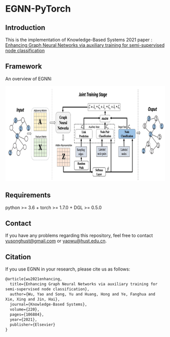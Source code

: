 # EGNN-PyTorch   

## Introduction  
This is the implementation of Knowledge-Based Systems 2021 paper : [Enhancing Graph Neural Networks via auxiliary training for semi-supervised node classification](https://www.sciencedirect.com/science/article/abs/pii/S0950705121001477)  

## Framework   
An overview of EGNN:   
<div align=center><img src='https://github.com/yusonghust/EGNN-PyTorch/blob/master/Egnn.jpg' width="800" height="300" alt="图片加载失败时，显示这段字"/></div>         

## Requirements      
python >= 3.6 + torch >= 1.7.0  + DGL >= 0.5.0   

## Contact   
If you have any problems regarding this repository, feel free to contact <yusonghust@gmail.com> or <yaowu@hust.edu.cn>.   

## Citation
If you use EGNN in your research, please cite us as follows:
```
@article{wu2021enhancing,
  title={Enhancing Graph Neural Networks via auxiliary training for semi-supervised node classification},
  author={Wu, Yao and Song, Yu and Huang, Hong and Ye, Fanghua and Xie, Xing and Jin, Hai},
  journal={Knowledge-Based Systems},
  volume={220},
  pages={106884},
  year={2021},
  publisher={Elsevier}
}
```
